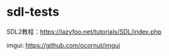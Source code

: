 # sdl-tests

SDL2教程：https://lazyfoo.net/tutorials/SDL/index.php

imgui: https://github.com/ocornut/imgui
